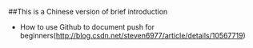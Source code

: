 ##This is a Chinese version of brief introduction 
 * How to use Github to document push for beginners(http://blog.csdn.net/steven6977/article/details/10567719)
